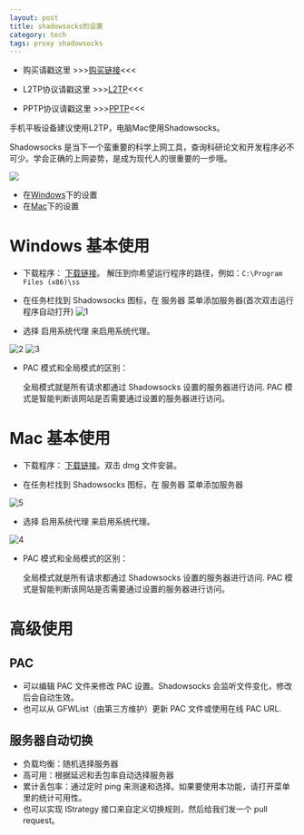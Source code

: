 ```yaml
---
layout: post
title: shadowsocks的设置
category: tech
tags: proxy shadowsocks
---
```


* 购买请戳这里 >>>[购买链接](http://wechat.kelu.org/charge)<<<
  
* L2TP协议请戳这里  >>>[L2TP](/tech/2017/03/15/L2TP-VPN-setting.html)<<<

* PPTP协议请戳这里  >>>[PPTP](/tech/2015/02/14/PPTP-VPN-setting.html)<<<

手机平板设备建议使用L2TP，电脑Mac使用Shadowsocks。

Shadowsocks 是当下一个蛮重要的科学上网工具，查询科研论文和开发程序必不可少。学会正确的上网姿势，是成为现代人的很重要的一步哦。

![](http://7vigrt.com1.z0.glb.clouddn.com/blog/pic/201701/QQ%E6%88%AA%E5%9B%BE20170121015337.jpg)

* 在[Windows](#windows)下的设置
* 在[Mac](#mac)下的设置

<span id="windows"></span>

# Windows 基本使用

* 下载程序： [下载链接][ss_w]。 解压到你希望运行程序的路径，例如：`C:\Program Files (x86)\ss`

* 在任务栏找到 Shadowsocks 图标，在 服务器 菜单添加服务器(首次双击运行程序自动打开)
![1](http://7vigrt.com1.z0.glb.clouddn.com/blog/pic/201701/20170108223605.png)

* 选择 启用系统代理 来启用系统代理。

![2](http://7vigrt.com1.z0.glb.clouddn.com/blog/pic/201701/20170108223622.png)
![3](http://7vigrt.com1.z0.glb.clouddn.com/blog/pic/201701/20170108223615.png)


* PAC 模式和全局模式的区别：

    全局模式就是所有请求都通过 Shadowsocks 设置的服务器进行访问.
PAC 模式是智能判断该网站是否需要通过设置的服务器进行访问。



<span id="mac"></span>

# Mac 基本使用

* 下载程序： [下载链接][ss_x]。双击 dmg 文件安装。

* 在任务栏找到 Shadowsocks 图标，在 服务器 菜单添加服务器

![5](http://7vigrt.com1.z0.glb.clouddn.com/blog/pic/201701/D28973C0-7E48-46BC-997F-6470261382C1.png)

* 选择 启用系统代理 来启用系统代理。

![4](http://7vigrt.com1.z0.glb.clouddn.com/blog/pic/201701/4BFA4DCB-563A-453B-A4C7-942B25E85858.png)

* PAC 模式和全局模式的区别：

    全局模式就是所有请求都通过 Shadowsocks 设置的服务器进行访问.
PAC 模式是智能判断该网站是否需要通过设置的服务器进行访问。



# 高级使用

## PAC
* 可以编辑 PAC 文件来修改 PAC 设置。Shadowsocks 会监听文件变化，修改后会自动生效。
* 也可以从 GFWList（由第三方维护）更新 PAC 文件或使用在线 PAC URL.

## 服务器自动切换

* 负载均衡：随机选择服务器
* 高可用：根据延迟和丢包率自动选择服务器
* 累计丢包率：通过定时 ping 来测速和选择。如果要使用本功能，请打开菜单里的统计可用性。
* 也可以实现 IStrategy 接口来自定义切换规则，然后给我们发一个 pull request。

[ss_w]: http://wechat.kelu.org/download/kelussW.zip
[ss_x]: http://wechat.kelu.org/download/kelussX.zip
